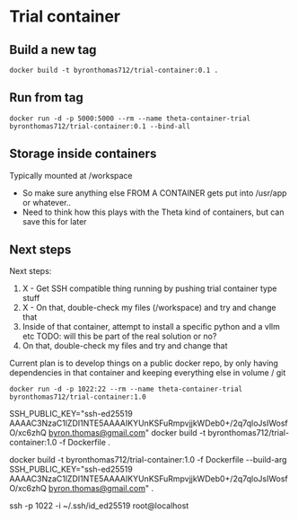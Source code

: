# Trial container

## Build a new tag

```
docker build -t byronthomas712/trial-container:0.1 .
```

## Run from tag

```
docker run -d -p 5000:5000 --rm --name theta-container-trial byronthomas712/trial-container:0.1 --bind-all
```

## Storage inside containers

Typically mounted at /workspace

- So make sure anything else FROM A CONTAINER gets put into /usr/app or whatever..
- Need to think how this plays with the Theta kind of containers, but can save this for later

## Next steps

Next steps:

1. X - Get SSH compatible thing running by pushing trial container type stuff
2. X - On that, double-check my files (/workspace) and try and change that
3. Inside of that container, attempt to install a specific python and a vllm etc
   TODO: will this be part of the real solution or no?
4. On that, double-check my files and try and change that

Current plan is to develop things on a public docker repo, by only having dependencies in that container and keeping
everything else in volume / git

```
docker run -d -p 1022:22 --rm --name theta-container-trial byronthomas712/trial-container:1.0
```

SSH_PUBLIC_KEY="ssh-ed25519 AAAAC3NzaC1lZDI1NTE5AAAAIKYUnKSFuRmpvjjkWDeb0+/2q7qloJsIWosfO/xc6zhQ byron.thomas@gmail.com" docker build -t byronthomas712/trial-container:1.0 -f Dockerfile .

docker build -t byronthomas712/trial-container:1.0 -f Dockerfile --build-arg SSH_PUBLIC_KEY="ssh-ed25519 AAAAC3NzaC1lZDI1NTE5AAAAIKYUnKSFuRmpvjjkWDeb0+/2q7qloJsIWosfO/xc6zhQ byron.thomas@gmail.com" .

ssh -p 1022 -i ~/.ssh/id_ed25519 root@localhost
